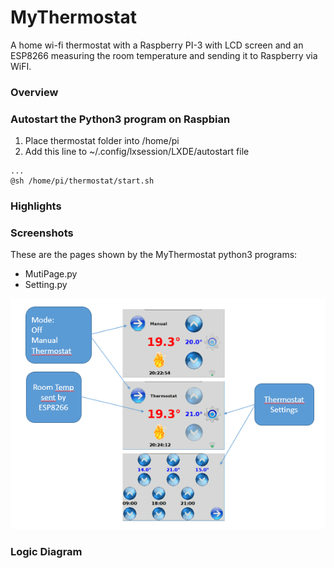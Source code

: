 # MyThermostat
A home wi-fi thermostat with a Raspberry PI-3 with LCD screen and an ESP8266  measuring the room temperature and sending it to Raspberry via WiFI.  

### Overview

### Autostart the Python3 program on Raspbian
1. Place thermostat folder into /home/pi
1. Add this line to ~/.config/lxsession/LXDE/autostart file
```
...
@sh /home/pi/thermostat/start.sh
```

### Highlights
 
 
### Screenshots
These are the pages shown by the MyThermostat python3 programs:
- MutiPage.py
- Setting.py

[![N|Solid](https://github.com/guido57/MyThermostat/blob/master/Raspberry/MyThermostat.PNG)](https://github.com/guido57/MyThermostat/blob/master/Raspberry/MyThermostat.PNG)


### Logic Diagram 
